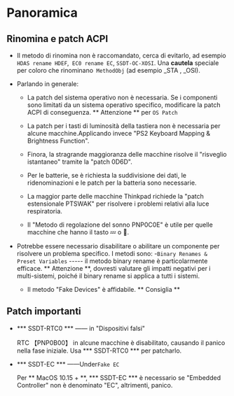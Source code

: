 # Panoramica

## Rinomina e patch ACPI

- Il metodo di rinomina non è raccomandato, cerca di evitarlo, ad esempio `HDAS rename HDEF`,` EC0 rename EC`, `SSDT-OC-XOSI`. Una **cautela** speciale per coloro che rinominano` MethodObj` (ad esempio _STA , _OSI).
- Parlando in generale:
  - La patch del sistema operativo non è necessaria. Se i componenti sono limitati da un sistema operativo specifico, modificare la patch ACPI di conseguenza. ** Attenzione ** per `OS Patch`

  - La patch per i tasti di luminosità della tastiera non è necessaria per alcune macchine.Applicando invece "PS2 Keyboard Mapping & Brightness Function".

  - Finora, la stragrande maggioranza delle macchine risolve il "risveglio istantaneo" tramite la "patch 0D6D".

  - Per le batterie, se è richiesta la suddivisione dei dati, le ridenominazioni e le patch per la batteria sono necessarie.
  
  - La maggior parte delle macchine Thinkpad richiede la "patch estensionale PTSWAK" per risolvere i problemi relativi alla luce respiratoria.
  
  - Il "Metodo di regolazione del sonno PNP0C0E" è utile per quelle macchine che hanno il tasto 💤 o 🌙.
  

- Potrebbe essere necessario disabilitare o abilitare un componente per risolvere un problema specifico. I metodi sono:
  -`Binary Renames & Preset Variables` ----- il metodo binary rename è particolarmente efficace. ** Attenzione **, dovresti valutare gli impatti negativi per i multi-sistemi, poiché il binary rename si applica a tutti i sistemi.
  
  - Il metodo "Fake Devices" è affidabile. ** Consiglia **

## Patch importanti

- *** SSDT-RTC0 *** —— in "Dispositivi falsi"

  RTC 【PNP0B00】 in alcune macchine è disabilitato, causando il panico nella fase iniziale. Usa *** SSDT-RTC0 *** per patcharlo.

- *** SSDT-EC *** ——Under`Fake EC`

  Per ** MacOS 10.15 + **, *** SSDT-EC *** è necessario se "Embedded Controller" non è denominato "EC", altrimenti, panico.
